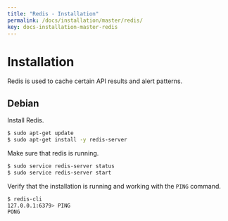 ```yaml
---
title: "Redis - Installation"
permalink: /docs/installation/master/redis/
key: docs-installation-master-redis
---
```


# Installation

Redis is used to cache certain API results and alert patterns.

## Debian

Install Redis.

```bash
$ sudo apt-get update
$ sudo apt-get install -y redis-server
```

Make sure that redis is running.

```bash
$ sudo service redis-server status
$ sudo service redis-server start
```

Verify that the installation is running and working with the `PING` command.

```bash
$ redis-cli 
127.0.0.1:6379> PING
PONG
```